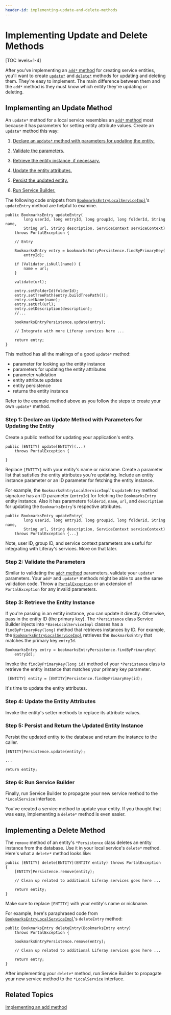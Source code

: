 ```yaml
---
header-id: implementing-update-and-delete-methods
---
```


# Implementing Update and Delete Methods

[TOC levels=1-4]

After you've implementing an
[`add*` method](/docs/7-2/appdev/-/knowledge_base/a/implementing-an-add-method) for 
creating service entities, you'll want to create
[`update*`](#implementing-an-update-method)
and
[`delete*`](#implementing-a-delete-method)
methods for updating and deleting them. They're easy to implement. The main
difference between them and the `add*` method is they must know which entity
they're updating or deleting. 

## Implementing an Update Method

An `update*` method for a local service resembles an
[`add*` method](/docs/7-2/appdev/-/knowledge_base/a/implementing-an-add-method)
most because it has parameters for setting entity attribute values. Create an
`update*` method this way:

1.  [Declare an `update*` method with parameters for updating the entity.](#declare-an-update-method-with-parameters-for-updating-the-entity)

2.  [Validate the parameters.](#validate-the-parameters)

3.  [Retrieve the entity instance, if necessary.](#retrieve-the-entity-instance)

4.  [Update the entity attributes.](#update-the-entity-attributes)

5.  [Persist the updated entity.](#persist-and-return-the-updated-entity)

6.  [Run Service Builder.](#run-service-builder)

The following code snippets from 
[`BookmarksEntryLocalServiceImpl`](https://github.com/liferay/liferay-portal/blob/7.2.x/modules/apps/bookmarks/bookmarks-service/src/main/java/com/liferay/bookmarks/service/impl/BookmarksEntryLocalServiceImpl.java)'s
`updateEntry` method are helpful to examine. 

	public BookmarksEntry updateEntry(
			long userId, long entryId, long groupId, long folderId, String name,
			String url, String description, ServiceContext serviceContext)
		throws PortalException {

		// Entry

		BookmarksEntry entry = bookmarksEntryPersistence.findByPrimaryKey(
			entryId);

		if (Validator.isNull(name)) {
			name = url;
		}

		validate(url);

		entry.setFolderId(folderId);
		entry.setTreePath(entry.buildTreePath());
		entry.setName(name);
		entry.setUrl(url);
		entry.setDescription(description);
		//...

		bookmarksEntryPersistence.update(entry);

        // Integrate with more Liferay services here ...

		return entry;
	}

This method has all the makings of a good `update*` method:

- parameter for looking up the entity instance
- parameters for updating the entity attributes
- parameter validation
- entity attribute updates
- entity persistence
- returns the entity instance

Refer to the example method above as you follow the steps to create your own
`update*` method. 

### Step 1: Declare an Update Method with Parameters for Updating the Entity

Create a public method for updating your application's entity. 

    public [ENTITY] update[ENTITY](...)
        throws PortalException {
        
    } 
 
Replace `[ENTITY]` with your entity's name or nickname.  Create a parameter list
that satisfies the entity attributes you're updating. Include an entity instance
parameter or an ID parameter for fetching the entity instance.

For example, the `BookmarksEntryLocalServiceImpl`'s `updateEntry` method
signature has an ID parameter (`entryId`) for fetching the `BookmarksEntry`
entity instance. Also it has parameters `folderId`, `name`, `url`, and
`description` for updating the `BookmarksEntry`'s respective attributes. 

    public BookmarksEntry updateEntry(
            long userId, long entryId, long groupId, long folderId, String name,
            String url, String description, ServiceContext serviceContext)
        throws PortalException {...} 

Note, user ID, group ID, and service context parameters are useful for
integrating with Liferay's services. More on that later. 

### Step 2: Validate the Parameters

Similar to validating the
[`add*` method](/docs/7-2/appdev/-/knowledge_base/a/implementing-an-add-method)
parameters, validate your `update*` parameters. Your `add*` and `update*`
methods might be able to use the same validation code. Throw a 
[`PortalException`](@platform-ref@/7.2-latest/javadocs/portal-kernel/com/liferay/portal/kernel/exception/PortalException.html)
or an extension of `PortalException` for any invalid parameters. 

### Step 3: Retrieve the Entity Instance

If you're passing in an entity instance, you can update it directly. Otherwise,
pass in the entity ID (the primary key).  The `*Persistence` class Service
Builder injects into `*BaseLocalServiceImpl` classes has a
`findByPrimaryKey(long)` method that retrieves instances by ID. For example, the [`BookmarksEntryLocalServiceImpl`](https://github.com/liferay/liferay-portal/blob/7.2.x/modules/apps/bookmarks/bookmarks-service/src/main/java/com/liferay/bookmarks/service/impl/BookmarksEntryLocalServiceImpl.java)
retrieves the `BookmarksEntry` that matches the primary key `entryId`. 

    BookmarksEntry entry = bookmarksEntryPersistence.findByPrimaryKey(
        entryId);
 
Invoke the `findByPrimaryKey(long id)` method of your `*Persistence` class to
retrieve the entity instance that matches your primary key parameter. 

     [ENTITY] entity = [ENTITY]Persistence.findByPrimaryKey(id);

It's time to update the entity attributes. 

### Step 4: Update the Entity Attributes

Invoke the entity's setter methods to replace its attribute values. 

### Step 5: Persist and Return the Updated Entity Instance

Persist the updated entity to the database and return the instance to the
caller. 

    [ENTITY]Persistence.update(entity);
    
    ...

    return entity;

### Step 6: Run Service Builder

Finally, run Service Builder to propagate your new service method to the
`*LocalService` interface. 

You've created a service method to update your entity. If you thought that was
easy, implementing a `delete*` method is even easier. 

## Implementing a Delete Method

The `remove` method of an entity's `*Persistence` class deletes an entity
instance from the database. Use it in your local service's `delete*` method.
Here's what a `delete*` method looks like:

    public [ENTITY] delete[ENTITY](ENTITY entity) throws PortalException
    {
        [ENTITY]Persistence.remove(entity);

        // Clean up related to additional Liferay services goes here ... 

        return entity;
    }

Make sure to replace `[ENTITY]` with your entity's name or nickname. 

For example, here's paraphrased code from 
[`BookmarksEntryLocalServiceImpl`](https://github.com/liferay/liferay-portal/blob/7.2.x/modules/apps/bookmarks/bookmarks-service/src/main/java/com/liferay/bookmarks/service/impl/BookmarksEntryLocalServiceImpl.java)'s 
`deleteEntry` method:

    public BookmarksEntry deleteEntry(BookmarksEntry entry)
        throws PortalException {

        bookmarksEntryPersistence.remove(entry);

        // Clean up related to additional Liferay services goes here ...  

        return entry;
    }

After implementing your `delete*` method, run Service Builder to propagate your 
new service method to the `*LocalService` interface. 

## Related Topics

[Implementing an add method](/docs/7-2/appdev/-/knowledge_base/a/implementing-an-add-method)
